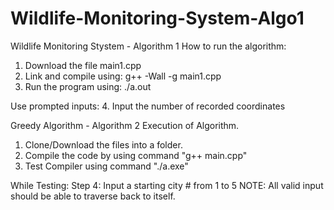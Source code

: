 # Wildlife-Monitoring-System-Algo1

Wildlife Monitoring Stystem - Algorithm 1
How to run the algorithm:
1. Download the file main1.cpp
2. Link and compile using: g++ -Wall -g main1.cpp
3. Run the program using: ./a.out

Use prompted inputs:
4. Input the number of recorded coordinates

Greedy Algorithm - Algorithm 2
Execution of Algorithm.
1. Clone/Download the files into a folder.
2. Compile the code by using command "g++ main.cpp"
3. Test Compiler using command "./a.exe"

While Testing:
Step 4: Input a starting city # from 1 to 5
NOTE: All valid input should be able to traverse back to itself.

